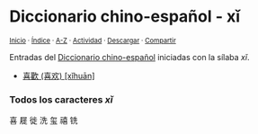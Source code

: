 # Diccionario chino-español - xǐ
<sup>[Inicio](../index.md) · [Índice](../indices/chino-espanol.md#xi) · [A-Z](../indices/alfabetico.md) · [Actividad](../indices/actividad.md) · <a href="../indices/chino-espanol-xi3.html" download="jucardus-chino-espanol-xi3.html">Descargar</a> · [Compartir](https://x.com/intent/tweet?text=Entradas%20del%20Diccionario%20chino-espa%C3%B1ol%20iniciadas%20en%20%C2%ABx%C7%90%C2%BB.%0A%E2%86%92%20https%3A%2F%2Fjucardus.github.io%2Findices%2Fchino-espanol-xi3.html%0A%0A%23chn_espnl_jucardus%20%23indcs_jucardus%0A%40jucardus)</sup>

Entradas del [Diccionario chino-español](../indices/chino-espanol.md#xi) iniciadas con la sílaba _xǐ_.

* [喜歡 (喜欢) [xǐhuān]](../contenido/x/i/3/xi3-huan1.md)

### Todos los caracteres _xǐ_

喜 屣 徙 洗 玺 禧 铣
